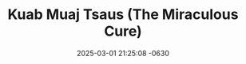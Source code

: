 ---
layout: movie-video-data
date: 2025-03-01 21:25:08 -0630
categories: movie

# Site Attributes
title: "Kuab Muaj Tsaus (The Miraculous Cure)"
permalink: "/movie/Kuab_Muaj_Tsuas_(The_Miraculous_Cure)"

# Movie Attributes
synopsis: "Ua neeg nyob hauv lub ntiaj teb no, yog hais tias koj saib koj txoj kev hlub muaj nuj nqis npaum li koj cov lus cog tseg rau tus nws koj hlub, txawm hais tias av luaj quas tus neeg koj hlub mus lawm los, koj yeej yuav ua siab ntev nyob tos kom txog hnub koj rov qab tau ntsib nws dua. Tsis hais saum yaj ceeb los yog hauv nruab dab koj yeej yuav tsis hloov siab mus hlub dua lwm tus tshiab li. Yog li no mas thiaj hu tau tias koj txoj kev hlub muaj tiag tiag. Kuab Muaj Tsuas yog ib zaj dab neeg uas yuav qhia txog tias txoj kev hlub muaj nuj nqis npaum li cas...."
producer: "Alexander Her, Yengtha Her"
director: "Tsab Lauj, Txhaj Hawj"
writer: "Yengtha Her, Nick Her, Ron Her"
video_link: ""
genre: "Romance Historical"
year: ""
release_type: "DVD"
storage: "Private"
thumbnail: "/assets/images/movie_thumbnails/Kuab Muaj Tsuas (The Miraculous Cure).jpeg"
publishing_company: "Imagination Entertainment"

# Sequels + Parts
base_movie: ""
total_parts: 
sequel: ""

# Movie Cast
cast:
- name: "Yengtha Her"
- name: "Paj Zoo Lauj"
- name: "Tsab Lauj"
- name: "Nkauj Hli Lauj"
- name: "Txhaj Hawj"
- name: "Kwm Lis"
- name: "Ham Vaj"
- name: "Keem Lis"
---